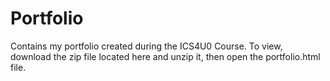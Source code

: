 # Portfolio

Contains my portfolio created during the ICS4U0 Course. To view, download the zip file located here and unzip it, then open the portfolio.html file.
